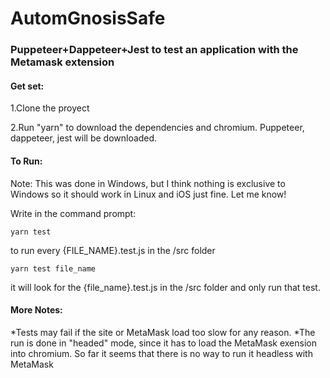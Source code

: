 # AutomGnosisSafe
### Puppeteer+Dappeteer+Jest to test an application with the Metamask extension

#### Get set:

1.Clone the proyect

2.Run "yarn" to download the dependencies and chromium. Puppeteer, dappeteer, jest will be downloaded.

#### To Run:
Note: This was done in Windows, but I think nothing is exclusive to Windows so it should work in Linux and iOS just fine. Let me know!

Write in the command prompt:

`yarn test`

to run every {FILE_NAME}.test.js in the /src folder

`yarn test file_name`

it will look for the {file_name}.test.js in the /src folder and only run that test.


#### More Notes: 
*Tests may fail if the site or MetaMask load too slow for any reason.
*The run is done in "headed" mode, since it has to load the MetaMask exension into chromium. So far it seems that there is no way to run it headless with MetaMask
